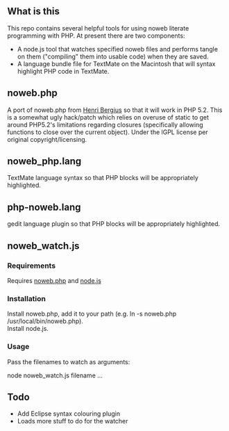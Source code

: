 ## What is this

This repo contains several helpful tools for using noweb literate programming with PHP.  At present there are two components:

* A node.js tool that watches specified noweb files and performs tangle on them ("compiling" them into usable code) when they are saved.
* A language bundle file for TextMate on the Macintosh that will syntax highlight PHP code in TextMate.

## noweb.php

A port of noweb.php from [Henri Bergius](https://github.com/bergie) so that it will work in PHP 5.2.  This is a somewhat ugly hack/patch which relies on overuse of static to get around PHP5.2's limitations regarding closures (specifically allowing functions to close over the current object).  Under the lGPL license per original copyright/licensing.    

## noweb_php.lang

TextMate language syntax so that PHP blocks will be appropriately highlighted.

## php-noweb.lang

gedit language plugin so that PHP blocks will be appropriately highlighted.

## noweb_watch.js

### Requirements

Requires [noweb.php](https://github.com/bergie/noweb.php)
and [node.js](nodejs.org)

### Installation

Install noweb.php, add it to your path (e.g. ln -s noweb.php /usr/local/bin/noweb.php).  
Install node.js.

### Usage

Pass the filenames to watch as arguments:

node noweb_watch.js filename ...

## Todo

* Add Eclipse syntax colouring plugin
* Loads more stuff to do for the watcher
